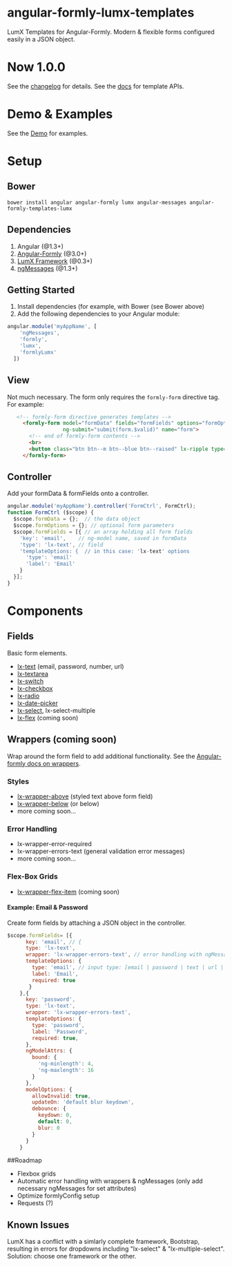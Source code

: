 angular-formly-lumx-templates
=============================

LumX Templates for Angular-Formly. Modern & flexible forms configured easily in a JSON object.

# Now 1.0.0

See the [changelog](https://github.com/formly-js/angular-formly-templates-lumx/blob/master/CHANGELOG.md "Templates-LumX Changes") for details.
See the [docs](https://github.com/formly-js/angular-formly-templates-lumx/tree/master/docs "Documentation") for template APIs.

# Demo & Examples

See the [Demo](https://formly-lumx.herokuapp.com/ "Angular-Formly-Lumx Demo") for examples.

# Setup

## Bower

`bower install angular angular-formly lumx angular-messages angular-formly-templates-lumx`

## Dependencies

1. Angular (@1.3+)
2. [Angular-Formly](https://github.com/formly-js/angular-formly "Angular-Formly") (@3.0+)
3. [LumX Framework](http://ui.lumapps.com/ "LumX Framework") (@0.3+)
4. [ngMessages](https://docs.angularjs.org/api/ngMessages/directive/ngMessages "ngMessages Docs") (@1.3+)

## Getting Started

1. Install dependencies (for example, with Bower (see Bower above)
2. Add the following dependencies to your Angular module:

```javascript
angular.module('myAppName', [
    'ngMessages',
    'formly',
    'lumx',
    'formlyLumx'
  ])
```

## View

   Not much necessary. The form only requires the `formly-form` directive tag. For example:

```html
   <!-- formly-form directive generates templates -->
     <formly-form model="formData" fields="formFields" options="formOptions"
                  ng-submit="submit(form.$valid)" name="form">
       <!-- end of formly-form contents -->
       <br>
       <button class="btn btn--m btn--blue btn--raised" lx-ripple type="submit">Submit</button>
     </formly-form>
```

## Controller

Add your formData & formFields onto a controller.

```javascript
angular.module('myAppName').controller('FormCtrl', FormCtrl);
function FormCtrl ($scope) {
  $scope.formData = {};  // the data object
  $scope.formOptions = {}; // optional form parameters
  $scope.formFields = [{ // an array holding all form fields
    'key': 'email',    // ng-model name, saved in formData
    'type': 'lx-text', // field
    'templateOptions: {  // in this case: 'lx-text' options
      'type': 'email'
      'label': 'Email'
    }
  }];
}
```

# Components

## Fields

Basic form elements.

- [lx-text](https://github.com/formly-js/angular-formly-templates-lumx/tree/master/docs/text.md) (email, password, number, url)
- [lx-textarea](https://github.com/formly-js/angular-formly-templates-lumx/tree/master/docs/text.md)
- [lx-switch](https://github.com/formly-js/angular-formly-templates-lumx/tree/master/docs/option.md)
- [lx-checkbox](https://github.com/formly-js/angular-formly-templates-lumx/tree/master/docs/option.md)
- [lx-radio](https://github.com/formly-js/angular-formly-templates-lumx/tree/master/docs/option.md)
- [lx-date-picker](https://github.com/formly-js/angular-formly-templates-lumx/tree/master/docs/select.md)
- [lx-select](https://github.com/formly-js/angular-formly-templates-lumx/tree/master/docs/select.md), lx-select-multiple
- [lx-flex](https://github.com/formly-js/angular-formly-templates-lumx/tree/master/docs/flex.md) (coming soon)

## Wrappers (coming soon)

Wrap around the form field to add additional functionality. See the [Angular-formly docs on wrappers](https://github.com/formly-js/angular-formly#wrapper-stringarray-of-strings "Wrappers").

### Styles
- [lx-wrapper-above](https://github.com/formly-js/angular-formly-templates-lumx/tree/master/docs/wrapper.md) (styled text above form field)
- [lx-wrapper-below](https://github.com/formly-js/angular-formly-templates-lumx/tree/master/docs/wrapper.md) (or below)
- more coming soon...

### Error Handling
- lx-wrapper-error-required
- lx-wrapper-errors-text (general validation error messages)
- more coming soon...

### Flex-Box Grids
- [lx-wrapper-flex-item](https://github.com/formly-js/angular-formly-templates-lumx/tree/master/docs/flex.md) (coming soon)

#### Example: Email & Password
  
  Create form fields by attaching a JSON object in the controller.
  
```javascript
$scope.formFields= [{
      key: 'email', // {
      type: 'lx-text',
      wrapper: 'lx-wrapper-errors-text', // error handling with ngMessages
      templateOptions: {
        type: 'email', // input type: [email | password | text | url | number]
        label: 'Email',
        required: true
       }
    },{
      key: 'password',
      type: 'lx-text',
      wrapper: 'lx-wrapper-errors-text',
      templateOptions: {
        type: 'password',
        label: 'Password',
        required: true,
      },
      ngModelAttrs: {
        bound: {
          'ng-minlength': 4,
          'ng-maxlength': 16
        }
      },
      modelOptions: { 
        allowInvalid: true,
        updateOn: 'default blur keydown',
        debounce: {
          keydown: 0,
          default: 0,
          blur: 0
        }
      }
    }
```

##Roadmap
- Flexbox grids
- Automatic error handling with wrappers & ngMessages (only add necessary ngMessages for set attributes)
- Optimize formlyConfig setup
- Requests (?)

    
## Known Issues

LumX has a conflict with a simlarly complete framework, Bootstrap, resulting in errors for dropdowns including "lx-select" & "lx-multiple-select". Solution: choose one framework or the other.
